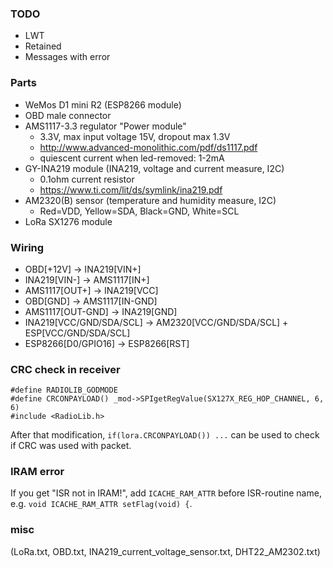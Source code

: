 ### TODO
- LWT
- Retained
- Messages with error

### Parts
- WeMos D1 mini R2 (ESP8266 module)
- OBD male connector
- AMS1117-3.3 regulator "Power module" 
  - 3.3V, max input voltage 15V, dropout max 1.3V
  - http://www.advanced-monolithic.com/pdf/ds1117.pdf
  - quiescent current when led-removed: 1-2mA
- GY-INA219 module (INA219, voltage and current measure, I2C)
  - 0.1ohm current resistor
  - https://www.ti.com/lit/ds/symlink/ina219.pdf
- AM2320(B) sensor (temperature and humidity measure, I2C) 
  - Red=VDD, Yellow=SDA, Black=GND, White=SCL
- LoRa SX1276 module

### Wiring
- OBD[+12V] -> INA219[VIN+]
- INA219[VIN-] -> AMS1117[IN+]
- AMS1117[OUT+] -> INA219[VCC]
- OBD[GND] -> AMS1117[IN-GND]
- AMS1117[OUT-GND] -> INA219[GND]
- INA219[VCC/GND/SDA/SCL] -> AM2320[VCC/GND/SDA/SCL] + ESP[VCC/GND/SDA/SCL]
- ESP8266[D0/GPIO16] -> ESP8266[RST]
 
### CRC check in receiver
```
#define RADIOLIB_GODMODE
#define CRCONPAYLOAD() _mod->SPIgetRegValue(SX127X_REG_HOP_CHANNEL, 6, 6)
#include <RadioLib.h>
```
After that modification, `if(lora.CRCONPAYLOAD()) ...` can be used to check if CRC was used with packet.

### IRAM error
If you get "ISR not in IRAM!", add `ICACHE_RAM_ATTR` before ISR-routine name, e.g. `void ICACHE_RAM_ATTR setFlag(void) {`.

### misc
(LoRa.txt, OBD.txt, INA219_current_voltage_sensor.txt, DHT22_AM2302.txt)

